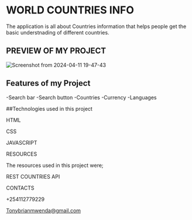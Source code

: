 # WORLD COUNTRIES INFO
The application is all about Countries information that helps people get the basic understnading of different countries.

## PREVIEW OF MY PROJECT
![Screenshot from 2024-04-11 19-47-43](https://github.com/Tonybriandev/PHASE-1-PROJECT/assets/161289086/11e931ef-2fef-482e-ae21-cde7a81a30b2)

## Features of my Project
-Search bar
-Search button
-Countries
-Currency
-Languages

##Technologies used in this project

HTML

CSS

JAVASCRIPT

RESOURCES

The resources used in this project were;

REST COUNTRIES API

CONTACTS

+254112779229

Tonybrianmwenda@gmail.com






